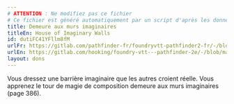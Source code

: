 ```yaml
---
# ATTENTION : Ne modifiez pas ce fichier
# Ce fichier est généré automatiquement par un script d'après les données du module Foundry VTT officiel et de sa traduction
title: Demeure aux murs imaginaires
titleEn: House of Imaginary Walls
id: dutiFC41YFllm8fM
urlFr: https://gitlab.com/pathfinder-fr/foundryvtt-pathfinder2-fr/-/blob/master/data/feats/dutiFC41YFllm8fM.htm
urlEn: https://gitlab.com/hooking/foundry-vtt---pathfinder-2e/-/blob/master/packs/data/feats.db/house-of-imaginary-walls.json
layout: dons
---
```

Vous dressez une barrière imaginaire que les autres croient réelle. Vous apprenez le tour de magie de composition demeure aux murs imaginaires (page 386).
